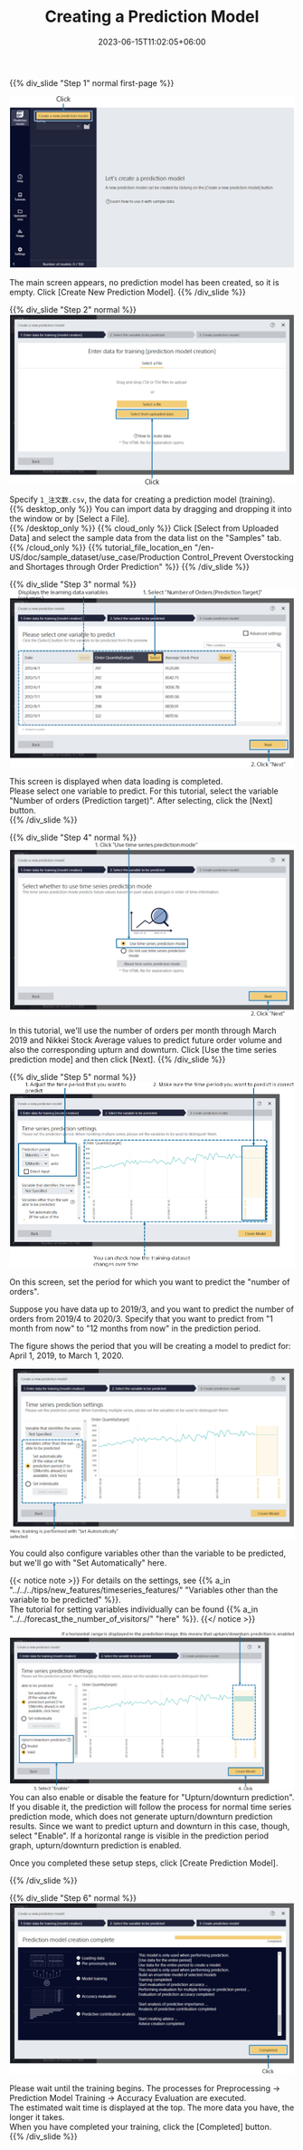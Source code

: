 ﻿---
title: "Creating a Prediction Model"
date: 2023-06-15T11:02:05+06:00
lastmod: 2023-06-15T10:42:26+06:00
weight: 7
draft: false
# metaタグのパラメータ
meta:
  description: ""
# クラウド・デスクトップ限定ページの場合は片方のみtrueにする
visible:
  is_cloud_only: true
  is_desktop_only: false
# 検索でヒットする文字列の指定
keywords: [""]
tutorial_page:
  is_next_exists: true
---

{{% div_slide "Step 1" normal first-page %}}

![](../img_en/t_slide4.png)

The main screen appears, no prediction model has been created, so it is empty. Click [Create New Prediction Model].
{{% /div_slide %}}

{{% div_slide "Step 2" normal %}}
![](../img_en/t_slide5.png)

Specify `1_注文数.csv`, the data for creating a prediction model (training).<br/>
{{% desktop_only %}}
You can import data by dragging and dropping it into the window or by [Select a File].<br/>
{{% /desktop_only %}}
{{% cloud_only %}}
Click [Select from Uploaded Data] and select the sample data from the data list on the "Samples" tab.
{{% /cloud_only %}}
{{% tutorial_file_location_en "/en-US/doc/sample_dataset/use_case/Production Control_Prevent Overstocking and Shortages through Order Prediction" %}}
{{% /div_slide %}}

{{% div_slide "Step 3" normal %}}
![](../img_en/t_slide6.png)

This screen is displayed when data loading is completed.<br/>
Please select one variable to predict.
For this tutorial, select the variable "Number of orders (Prediction target)".
After selecting, click the [Next] button.<br/>
{{% /div_slide %}}

{{% div_slide "Step 4" normal %}}
![](../img_en/t_slide7.png)

In this tutorial, we'll use the number of orders per month through March 2019 and Nikkei Stock Average values to predict future order volume and also the corresponding upturn and downturn.
Click [Use the time series prediction mode] and then click [Next].
{{% /div_slide %}}

{{% div_slide "Step 5" normal %}}
![](../img_en/t_slide8.png)

On this screen, set the period for which you want to predict the "number of orders".

Suppose you have data up to 2019/3, and you want to predict the number of orders from 2019/4 to 2020/3. Specify that you want to predict from "1 month from now" to "12 months from now" in the prediction period.

The figure shows the period that you will be creating a model to predict for: April 1, 2019, to March 1, 2020.

![](../img_en/t_slide9.png)

You could also configure variables other than the variable to be predicted, but we'll go with "Set Automatically" here.

{{< notice note >}}
For details on the settings, see {{% a_in "../../../tips/new_features/timeseries_features/" "Variables other than the variable to be predicted" %}}.<br/>
The tutorial for setting variables individually can be found {{% a_in "../../forecast_the_number_of_visitors/" "here" %}}.
{{</ notice >}}

![](../img_en/t_slide10.png)
You can also enable or disable the feature for "Upturn/downturn prediction". If you disable it, the prediction will follow the process for normal time series prediction mode, which does not generate upturn/downturn prediction results. Since we want to predict upturn and downturn in this case, though, select "Enable". If a horizontal range is visible in the prediction period graph, upturn/downturn prediction is enabled.

Once you completed these setup steps, click [Create Prediction Model].

{{% /div_slide %}}

{{% div_slide "Step 6" normal %}}
![](../img_en/t_slide11.png)

Please wait until the training begins. The processes for Preprocessing → Prediction Model Training → Accuracy Evaluation are executed.<br/>
The estimated wait time is displayed at the top. The more data you have, the longer it takes.<br/>
When you have completed your training, click the [Completed] button.<br/>
{{% /div_slide %}}
